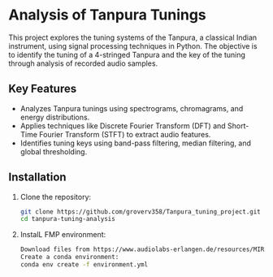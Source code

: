 # Analysis of Tanpura Tunings

This project explores the tuning systems of the Tanpura, a classical Indian instrument, using signal processing techniques in Python. The objective is to identify the tuning of a 4-stringed Tanpura and the key of the tuning through analysis of recorded audio samples.

## Key Features

- Analyzes Tanpura tunings using spectrograms, chromagrams, and energy distributions.
- Applies techniques like Discrete Fourier Transform (DFT) and Short-Time Fourier Transform (STFT) to extract audio features.
- Identifies tuning keys using band-pass filtering, median filtering, and global thresholding.

## Installation

1. Clone the repository:
   ```bash
   git clone https://github.com/groverv358/Tanpura_tuning_project.git
   cd tanpura-tuning-analysis
2. InstalL FMP environment:
   ```bash
   Download files from https://www.audiolabs-erlangen.de/resources/MIR/FMP/FMP_1.2.6.zip
   Create a conda environment:
   conda env create -f environment.yml
